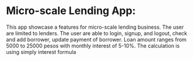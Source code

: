 # Micro-scale Lending App:
This app showcase a features for micro-scale lending business. The user are limited to lenders. The user are able to login, signup, and logout, check and add borrower, update payment of borrower. Loan amount ranges from 5000 to 25000 pesos with monthly interest of 5-10%. The calculation is using simply interest formula
